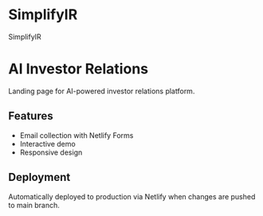# SimplifyIR
SimplifyIR
# AI Investor Relations

Landing page for AI-powered investor relations platform.

## Features
- Email collection with Netlify Forms
- Interactive demo
- Responsive design

## Deployment
Automatically deployed to production via Netlify when changes are pushed to main branch.
